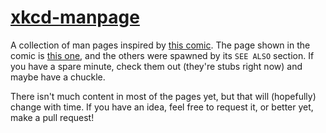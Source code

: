# [xkcd-manpage](https://xkcd.com/1692)

A collection of man pages inspired by [this comic](https://xkcd.com/1692). The page shown in the comic is [this one](blerp.6), and the others were spawned by its `SEE ALSO` section. If you have a spare minute, check them out (they're stubs right now) and maybe have a chuckle.

There isn't much content in most of the pages yet, but that will (hopefully) change with time. If you have an idea, feel free to request it, or better yet, make a pull request!
